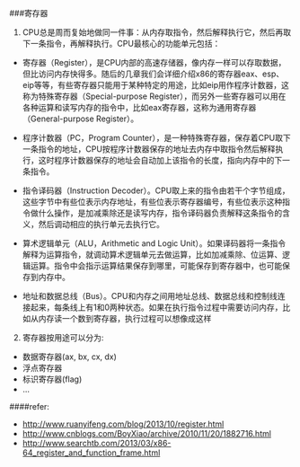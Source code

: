 ###寄存器
1. CPU总是周而复始地做同一件事：从内存取指令，然后解释执行它，然后再取下一条指令，再解释执行。CPU最核心的功能单元包括：
 - 寄存器（Register），是CPU内部的高速存储器，像内存一样可以存取数据，但比访问内存快得多。随后的几章我们会详细介绍x86的寄存器eax、esp、eip等等，有些寄存器只能用于某种特定的用途，比如eip用作程序计数器，这称为特殊寄存器（Special-purpose Register），而另外一些寄存器可以用在各种运算和读写内存的指令中，比如eax寄存器，这称为通用寄存器（General-purpose Register）。
 
 - 程序计数器（PC，Program Counter），是一种特殊寄存器，保存着CPU取下一条指令的地址，CPU按程序计数器保存的地址去内存中取指令然后解释执行，这时程序计数器保存的地址会自动加上该指令的长度，指向内存中的下一条指令。
 
 - 指令译码器（Instruction Decoder）。CPU取上来的指令由若干个字节组成，这些字节中有些位表示内存地址，有些位表示寄存器编号，有些位表示这种指令做什么操作，是加减乘除还是读写内存，指令译码器负责解释这条指令的含义，然后调动相应的执行单元去执行它。
 
 - 算术逻辑单元（ALU，Arithmetic and Logic Unit）。如果译码器将一条指令解释为运算指令，就调动算术逻辑单元去做运算，比如加减乘除、位运算、逻辑运算。指令中会指示运算结果保存到哪里，可能保存到寄存器中，也可能保存到内存中。
 
 - 地址和数据总线（Bus）。CPU和内存之间用地址总线、数据总线和控制线连接起来，每条线上有1和0两种状态。如果在执行指令过程中需要访问内存，比如从内存读一个数到寄存器，执行过程可以想像成这样

2. 寄存器按用途可以分为:
 - 数据寄存器(ax, bx, cx, dx)
 - 浮点寄存器
 - 标识寄存器(flag)
 - ...

####refer:
- http://www.ruanyifeng.com/blog/2013/10/register.html
- http://www.cnblogs.com/BoyXiao/archive/2010/11/20/1882716.html
- http://www.searchtb.com/2013/03/x86-64_register_and_function_frame.html
